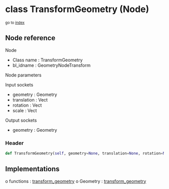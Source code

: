 # class TransformGeometry (Node)

<sub>go to [index](/docs/index.md)</sub>

## Node reference

Node
 - Class name : TransformGeometry
 - bl_idname : GeometryNodeTransform

Node parameters

Input sockets
 - geometry : Geometry
 - translation : Vect
 - rotation : Vect
 - scale : Vect

Output sockets
 - geometry : Geometry

### Header

``` python
def TransformGeometry(self, geometry=None, translation=None, rotation=None, scale=None, node_label=None, node_color=None):
```

## Implementations

o functions : [transform_geometry](/docs/GeoNodes_classes/GLOBAL.md#transform_geometry)
o Geometry : [transform_geometry](/docs/GeoNodes_classes/Geometry.md#transform_geometry)

